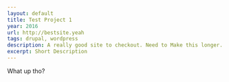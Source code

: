 ```yaml
---
layout: default
title: Test Project 1
year: 2016
url: http://bestsite.yeah
tags: drupal, wordpress
description: A really good site to checkout. Need to Make this longer. Lorem Lorem Lorem Quiver is a notebook built for programmers. It lets you easily mix text, code, Markdown and LaTeX within one note, edit code with an awesome code editor, live preview Markdown and LaTeX, and find any note instantly via the full-text search. 
excerpt: Short Description
---
```


What up tho?

